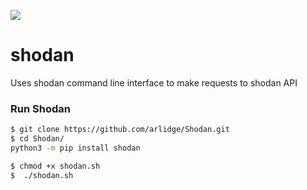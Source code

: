 ![](https://github.com/arlidge/Dorky/blob/main/shodan_logo.png)

# shodan
Uses shodan command line interface to make requests to shodan API 

### Run Shodan

```bash
$ git clone https://github.com/arlidge/Shodan.git
$ cd Shodan/
python3 -m pip install shodan

$ chmod +x shodan.sh
$  ./shodan.sh
```
